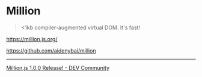 # Million

> <1kb compiler-augmented virtual DOM. It's fast!

<https://million.js.org/>

<https://github.com/aidenybai/million>

---

[Million.js 1.0.0 Release! - DEV Community](https://dev.to/aidenybai/millionjs-100-release-3pna)
